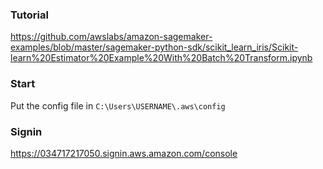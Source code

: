 ### Tutorial

https://github.com/awslabs/amazon-sagemaker-examples/blob/master/sagemaker-python-sdk/scikit_learn_iris/Scikit-learn%20Estimator%20Example%20With%20Batch%20Transform.ipynb

### Start
Put the config file in `C:\Users\USERNAME\.aws\config`

### Signin
https://034717217050.signin.aws.amazon.com/console